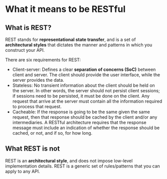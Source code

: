 # What it means to be RESTful

## What is REST?

REST stands for **representational state transfer**, and is a set of **architectural styles** that dictates the manner and patterns in which you construct your API. 

There are six requirements for REST:

- Client-server: Defines a clear **separation of concerns (SoC)** between client and server. The client should provide the user interface, while the server provides the data.
- Stateless: No transient information about the client should be held on the server. In other words, the server should not persist client sessions; if sessions need to be persisted, it must be done on the client. Any request that arrive at the server must contain all the information required to process that request. 
- Cacheable: If the response is going to be the same given the same request, then that response should be cached by the client and/or any intermediaries. A RESTful architecture requires that the response message must include an indication of whether the response should be cached, or not, and if so, for how long.

## What REST is not

REST is an **architectural style**, and does not impose low-level implementation details. REST is a generic set of rules/patterns that you can apply to any API.



